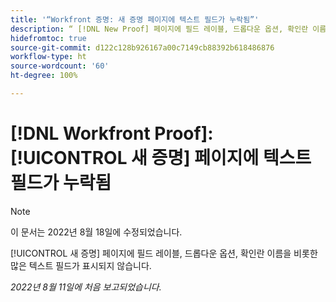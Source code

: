 ```yaml
---
title: '“Workfront 증명: 새 증명 페이지에 텍스트 필드가 누락됨”'
description: “ [!DNL New Proof] 페이지에 필드 레이블, 드롭다운 옵션, 확인란 이름을 비롯한 많은 텍스트 필드가 표시되지 않습니다.”
hidefromtoc: true
source-git-commit: d122c128b926167a00c7149cb88392b618486876
workflow-type: ht
source-wordcount: '60'
ht-degree: 100%

---
```



# [!DNL Workfront Proof]: [!UICONTROL 새 증명] 페이지에 텍스트 필드가 누락됨

>[!NOTE]
>
>이 문서는 2022년 8월 18일에 수정되었습니다.

[!UICONTROL 새 증명] 페이지에 필드 레이블, 드롭다운 옵션, 확인란 이름을 비롯한 많은 텍스트 필드가 표시되지 않습니다.

_2022년 8월 11일에 처음 보고되었습니다._
